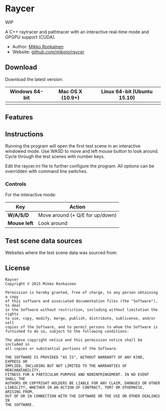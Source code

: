# Raycer

WIP

A C++ raytracer and pathtracer with an interactive real-time mode and GPGPU support (CUDA).

* Author: [Mikko Ronkainen](http://mikkoronkainen.com)
* Website: [github.com/mikoro/raycer](https://github.com/mikoro/raycer-ng)

## Download

Download the latest version:

| Windows 64-bit                                                                                         | Mac OS X (10.9+)                                                                                       | Linux 64-bit (Ubuntu 15.10)                                                                                      |
|--------------------------------------------------------------------------------------------------------|--------------------------------------------------------------------------------------------------------|------------------------------------------------------------------------------------------------------------------|
|  |  |  |

## Features

## Instructions

Running the program will open the first test scene in an interactive windowed mode. Use WASD to move and left mouse button to look around. Cycle through the test scenes with number keys.

Edit the raycer.ini file to further configure the program. All options can be overridden with command line switches.

### Controls

For the interactive mode:

| Key                     | Action                                                                                |
|-------------------------|---------------------------------------------------------------------------------------|
| **W/A/S/D**             | Move around (+ Q/E for up/down)                                                       |
| **Mouse left**          | Look around                                                                           |

## Test scene data sources

Websites where the test scene data was sourced from:

## License

    Raycer
    Copyright © 2015 Mikko Ronkainen
    
    Permission is hereby granted, free of charge, to any person obtaining a copy
    of this software and associated documentation files (the "Software"), to deal
    in the Software without restriction, including without limitation the rights
    to use, copy, modify, merge, publish, distribute, sublicense, and/or sell
    copies of the Software, and to permit persons to whom the Software is
    furnished to do so, subject to the following conditions:
    
    The above copyright notice and this permission notice shall be included in
    all copies or substantial portions of the Software.
    
    THE SOFTWARE IS PROVIDED "AS IS", WITHOUT WARRANTY OF ANY KIND, EXPRESS OR
    IMPLIED, INCLUDING BUT NOT LIMITED TO THE WARRANTIES OF MERCHANTABILITY,
    FITNESS FOR A PARTICULAR PURPOSE AND NONINFRINGEMENT. IN NO EVENT SHALL THE
    AUTHORS OR COPYRIGHT HOLDERS BE LIABLE FOR ANY CLAIM, DAMAGES OR OTHER
    LIABILITY, WHETHER IN AN ACTION OF CONTRACT, TORT OR OTHERWISE, ARISING FROM,
    OUT OF OR IN CONNECTION WITH THE SOFTWARE OR THE USE OR OTHER DEALINGS IN
    THE SOFTWARE.
